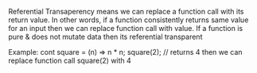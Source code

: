 Referential Transaperency means we can replace a function call with its return value.
In other words, if a function consistently returns same value for an input then we can replace function call with value.
If a function is pure & does not mutate data then its referential transparent

Example:
cont square = (n) => n * n;
square(2); // returns 4
then we can replace function call square(2) with 4